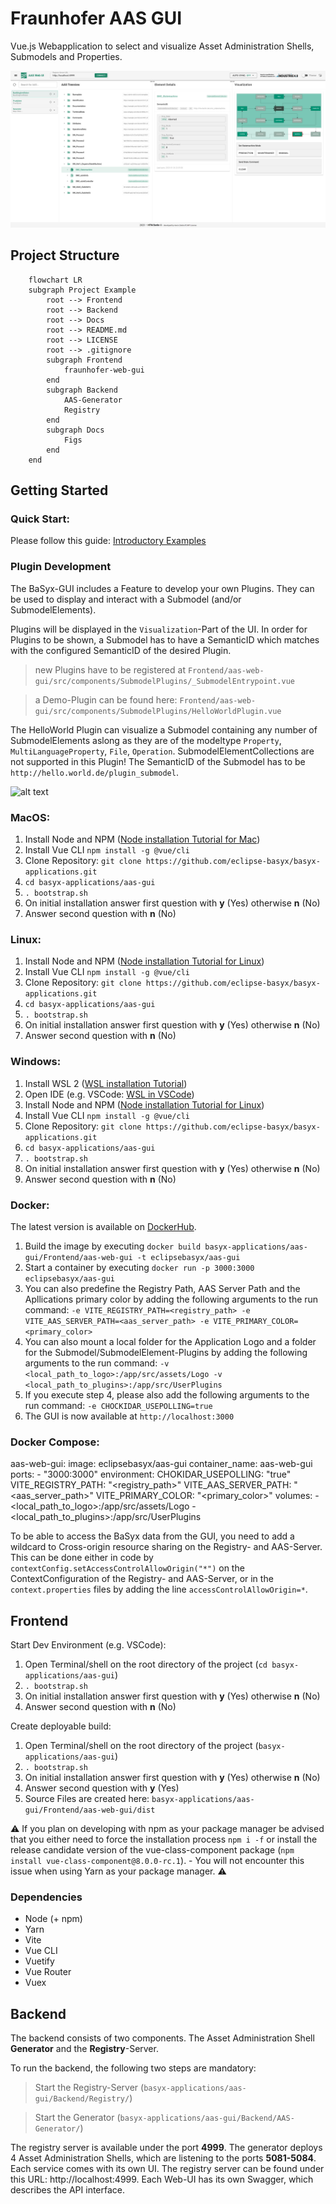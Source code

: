 # Fraunhofer AAS GUI
Vue.js Webapplication to select and visualize Asset Administration Shells, Submodels and Properties.

![alt text](Docs/Figs/GUI_2_0.png "AAS GUI")

## Project Structure

```mermaid
    flowchart LR
    subgraph Project Example
        root --> Frontend
        root --> Backend
        root --> Docs
        root --> README.md
        root --> LICENSE
        root --> .gitignore
        subgraph Frontend
            fraunhofer-web-gui
        end
        subgraph Backend
            AAS-Generator
            Registry
        end
        subgraph Docs
            Figs
        end
    end
```

## Getting Started

### Quick Start:

Please follow this guide: [Introductory Examples](https://wiki.eclipse.org/BaSyx_/_Introductory_Examples)

### Plugin Development

The BaSyx-GUI includes a Feature to develop your own Plugins. They can be used to display and interact with a Submodel (and/or SubmodelElements).

Plugins will be displayed in the `Visualization`-Part of the UI. In order for Plugins to be shown, a Submodel has to have a SemanticID which matches with the configured SemanticID of the desired Plugin.

> new Plugins have to be registered at `Frontend/aas-web-gui/src/components/SubmodelPlugins/_SubmodelEntrypoint.vue`

> a Demo-Plugin can be found here: `Frontend/aas-web-gui/src/components/SubmodelPlugins/HelloWorldPlugin.vue`

The HelloWorld Plugin can visualize a Submodel containing any number of SubmodelElements aslong as they are of the modeltype `Property`, `MultiLanguageProperty`, `File`, `Operation`.
SubmodelElementCollections are not supported in this Plugin!
The SemanticID of the Submodel has to be `http://hello.world.de/plugin_submodel`.

![alt text](Docs/Figs/Plugin.png "Submodel Plugin")

### MacOS:

1. Install Node and NPM ([Node installation Tutorial for Mac](https://treehouse.github.io/installation-guides/mac/node-mac.html))
2. Install Vue CLI `npm install -g @vue/cli`
3. Clone Repository: `git clone https://github.com/eclipse-basyx/basyx-applications.git`
4. `cd basyx-applications/aas-gui`
5. `. bootstrap.sh`
6. On initial installation answer first question with **y** (Yes) otherwise **n** (No)
7. Answer second question with **n** (No)

### Linux:

1. Install Node and NPM ([Node installation Tutorial for Linux](https://nodejs.org/en/download/package-manager/))
2. Install Vue CLI `npm install -g @vue/cli`
3. Clone Repository: `git clone https://github.com/eclipse-basyx/basyx-applications.git`
4. `cd basyx-applications/aas-gui`
5. `. bootstrap.sh`
6. On initial installation answer first question with **y** (Yes) otherwise **n** (No)
7. Answer second question with **n** (No)

### Windows:

1. Install WSL 2 ([WSL installation Tutorial](https://docs.microsoft.com/en-us/windows/wsl/install))
2. Open IDE (e.g. VSCode: [WSL in VSCode](https://code.visualstudio.com/docs/remote/wsl))
3. Install Node and NPM ([Node installation Tutorial for Linux](https://nodejs.org/en/download/package-manager/))
4. Install Vue CLI `npm install -g @vue/cli`
5. Clone Repository: `git clone https://github.com/eclipse-basyx/basyx-applications.git`
6. `cd basyx-applications/aas-gui`
7. `. bootstrap.sh`
8. On initial installation answer first question with **y** (Yes) otherwise **n** (No)
9. Answer second question with **n** (No)

### Docker:

The latest version is available on [DockerHub](https://hub.docker.com/r/eclipsebasyx/aas-gui/tags).

1. Build the image by executing `docker build basyx-applications/aas-gui/Frontend/aas-web-gui -t eclipsebasyx/aas-gui`
2. Start a container by executing `docker run -p 3000:3000 eclipsebasyx/aas-gui`
3. You can also predefine the Registry Path, AAS Server Path and the Apllications primary color by adding the following arguments to the run command: `-e VITE_REGISTRY_PATH=<registry_path> -e VITE_AAS_SERVER_PATH=<aas_server_path> -e VITE_PRIMARY_COLOR=<primary_color>`
4. You can also mount a local folder for the Application Logo and a folder for the Submodel/SubmodelElement-Plugins by adding the following arguments to the run command: `-v <local_path_to_logo>:/app/src/assets/Logo -v <local_path_to_plugins>:/app/src/UserPlugins`
5. If you execute step 4, please also add the following arguments to the run command: `-e CHOCKIDAR_USEPOLLING=true`
6. The GUI is now available at `http://localhost:3000`

### Docker Compose:

aas-web-gui:
    image: eclipsebasyx/aas-gui
    container_name: aas-web-gui
    ports:
        - "3000:3000"
    environment:
        CHOKIDAR_USEPOLLING: "true"
        VITE_REGISTRY_PATH: "<registry_path>"
        VITE_AAS_SERVER_PATH: "<aas_server_path>"
        VITE_PRIMARY_COLOR: "<primary_color>"
    volumes:
        - <local_path_to_logo>:/app/src/assets/Logo
        - <local_path_to_plugins>:/app/src/UserPlugins

To be able to access the BaSyx data from the GUI, you need to add a wildcard to Cross-origin resource sharing on the Registry- and AAS-Server. This can be done either in code by `contextConfig.setAccessControlAllowOrigin("*")` on the ContextConfiguration of the Registry- and AAS-Server, or in the `context.properties` files by adding the line `accessControlAllowOrigin=*`.

## Frontend

Start Dev Environment (e.g. VSCode):
1. Open Terminal/shell on the root directory of the project (`cd basyx-applications/aas-gui`)
2. `. bootstrap.sh`
3. On initial installation answer first question with **y** (Yes) otherwise **n** (No)
4. Answer second question with **n** (No)

Create deployable build:
1. Open Terminal/shell on the root directory of the project (`basyx-applications/aas-gui`)
2. `. bootstrap.sh`
3. On initial installation answer first question with **y** (Yes) otherwise **n** (No)
4. Answer second question with **y** (Yes)
5. Source Files are created here: `basyx-applications/aas-gui/Frontend/aas-web-gui/dist`

:warning: If you plan on developing with npm as your package manager be advised that you either need to force the installation process ``npm i -f`` or install the release candidate version of the vue-class-component package (``npm install vue-class-component@8.0.0-rc.1``). - You will not encounter this issue when using Yarn as your package manager. :warning:

### Dependencies

- Node (+ npm)
- Yarn
- Vite
- Vue CLI
- Vuetify
- Vue Router
- Vuex

## Backend
The backend consists of two components. The Asset Administration Shell **Generator** and the **Registry**-Server. 

To run the backend, the following two steps are mandatory:
    
> Start the Registry-Server (`basyx-applications/aas-gui/Backend/Registry/`)

> Start the Generator (`basyx-applications/aas-gui/Backend/AAS-Generator/`)

The registry server is available under the port **4999**. The generator deploys 4 Asset Administration Shells, which are listening to the ports **5081-5084**. Each service comes with its own UI. The registry server can be found under this URL: http://localhost:4999. Each Web-UI has its own Swagger, which describes the API interface.
